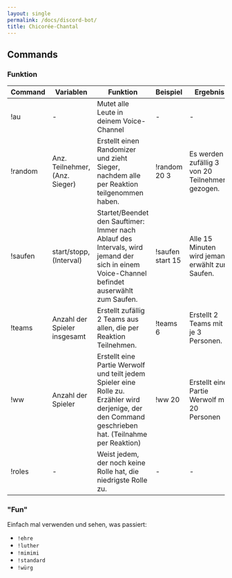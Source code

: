 ```yaml
---
layout: single
permalink: /docs/discord-bot/
title: Chicorée-Chantal
---
```


## Commands
### Funktion
| Command 	| Variablen                      	| Funktion                                                                                                                                               	| Beispiel         	| Ergebnis                                         	|
|---------	|--------------------------------	|--------------------------------------------------------------------------------------------------------------------------------------------------------	|------------------	|--------------------------------------------------	|
| !au     	| -                              	| Mutet alle Leute in deinem Voice-Channel                                                                                                               	| -                	| -                                                	|
| !random 	| Anz. Teilnehmer, (Anz. Sieger) 	| Erstellt einen Randomizer und zieht Sieger, nachdem alle per Reaktion teilgenommen haben.                                                              	| !random 20 3     	| Es werden zufällig 3 von 20 Teilnehmern gezogen. 	|
| !saufen 	| start/stopp, (Interval)        	| Startet/Beendet den Sauftimer: Immer nach Ablauf des Intervals, wird jemand der sich in einem Voice-Channel befindet auserwählt zum Saufen.            	| !saufen start 15 	| Alle 15 Minuten wird jemand erwählt zum Saufen.  	|
| !teams  	| Anzahl der Spieler insgesamt   	| Erstellt zufällig 2 Teams aus allen, die per Reaktion Teilnehmen.                                                                                      	| !teams 6         	| Erstellt 2 Teams mit je 3 Personen.              	|
| !ww     	| Anzahl der Spieler             	| Erstellt eine Partie Werwolf und teilt jedem Spieler eine Rolle zu. Erzähler wird derjenige, der den Command geschrieben hat. (Teilnahme per Reaktion) 	| !ww 20           	| Erstellt eine Partie Werwolf mit 20 Personen     	|
| !roles  	| -                              	| Weist jedem, der noch keine Rolle hat, die niedrigste Rolle zu.                                                                                        	| -                	| -                                                	|


### "Fun"
Einfach mal verwenden und sehen, was passiert:

- `!ehre`
- `!luther`
- `!mimimi`
- `!standard`
- `!würg`
